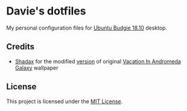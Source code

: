 # Davie's dotfiles

My personal configuration files for [Ubuntu Budgie 18.10][Ubuntu Budgie] desktop.

[Ubuntu Budgie]: https://ubuntubudgie.org/

## Credits

* [Shadax](https://www.reddit.com/user/Shadax) for the modified [version](https://www.reddit.com/r/wallpapers/comments/413ecw/vacation_in_andromeda_galaxy/cyztyyz/) of original [Vacation In Andromeda Galaxy](https://www.reddit.com/r/wallpapers/comments/413ecw/vacation_in_andromeda_galaxy/) wallpaper

## License

This project is licensed under the [MIT License](LICENSE).
